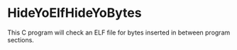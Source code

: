# HideYoElfHideYoBytes
This C program will check an ELF file for bytes inserted in between program sections.
